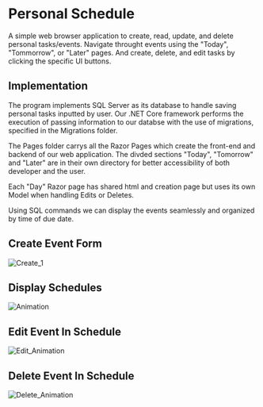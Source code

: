 # Personal Schedule 
A simple web browser application to create, read, update, and delete personal tasks/events. Navigate throught events using the "Today", "Tommorrow", or "Later" pages. And create, delete, and edit tasks by clicking the specific UI buttons.   

## Implementation 
The program implements SQL Server as its database to handle saving personal tasks inputted by user. Our .NET Core framework performs the execution of passing information to our databse with the use of migrations, specified in the Migrations folder. 

The Pages folder carrys all the Razor Pages which create the front-end and backend of our web application. The divded sections "Today", "Tomorrow" and "Later" are in their own directory for better accessibility of both developer and the user. 

Each "Day" Razor page has shared html and creation page but uses its own Model when handling Edits or Deletes.   

Using SQL commands we can display the events seamlessly and organized by time of due date. 

## Create Event Form
![Create_1](https://user-images.githubusercontent.com/27907086/128760637-5e34032d-1098-4861-859c-f36f3ce8884a.PNG)

## Display Schedules
![Animation](https://user-images.githubusercontent.com/27907086/128761646-ff152da4-2cf5-48c0-8025-09ae83be8ed9.gif)

## Edit Event In Schedule 
![Edit_Animation](https://user-images.githubusercontent.com/27907086/128760795-a0e1d285-acc5-42ce-a642-c72f494ddf7c.gif)

## Delete Event In Schedule 
![Delete_Animation](https://user-images.githubusercontent.com/27907086/128760800-2e86f6f8-1ff4-4ce1-bd5a-6cdb1e6bd49e.gif)
